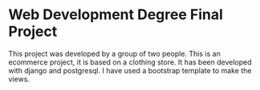 # Web Development Degree Final Project 

This project was developed by a group of two people.
This is an ecommerce project, it is based on a clothing store. It has been developed with django and postgresql. I have used a bootstrap template to make the views.
